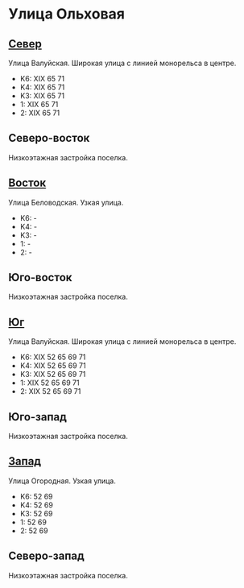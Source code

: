# Улица Ольховая

## [Север](./10405045.md)

Улица Валуйская.
Широкая улица с линией монорельса в центре.

* K6:   XIX
        65  71
* K4:   XIX
        65  71
* K3:   XIX
        65  71
* 1:    XIX
        65  71
* 2:    XIX
        65  71

## Северо-восток

Низкоэтажная застройка поселка.

## [Восток](./10410050.md)

Улица Беловодская.
Узкая улица.

* K6:   -
* K4:   -
* K3:   -
* 1:    -
* 2:    -

## Юго-восток

Низкоэтажная застройка поселка.

## [Юг](./10405055.md)

Улица Валуйская.
Широкая улица с линией монорельса в центре.

* K6:   XIX
        52  65  69  71
* K4:   XIX
        52  65  69  71
* K3:   XIX
        52  65  69  71
* 1:    XIX
        52  65  69  71
* 2:    XIX
        52  65  69  71

## Юго-запад

Низкоэтажная застройка поселка.

## [Запад](./10395045.md)

Улица Огородная.
Узкая улица.

* K6:   52  69
* K4:   52  69
* K3:   52  69
* 1:    52  69
* 2:    52  69

## Северо-запад

Низкоэтажная застройка поселка.
